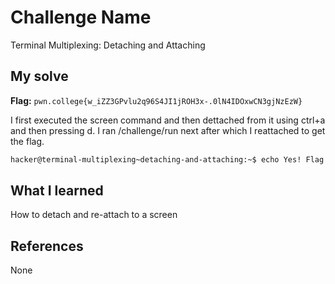 # Challenge Name
Terminal Multiplexing: Detaching and Attaching

## My solve
**Flag:** `pwn.college{w_iZZ3GPvlu2q96S4JI1jROH3x-.0lN4IDOxwCN3gjNzEzW}`

I first executed the screen command and then dettached from it using ctrl+a and then pressing d. I ran /challenge/run next after which I reattached to get the flag.
```bash
hacker@terminal-multiplexing~detaching-and-attaching:~$ echo Yes! Flag is: pwn.college{w_iZZ3GPvlu2q96S4JI1jROH3x-.0lN4IDOxwCN3gjNzEzW}
```

## What I learned
How to detach and re-attach to a screen

## References 
None
